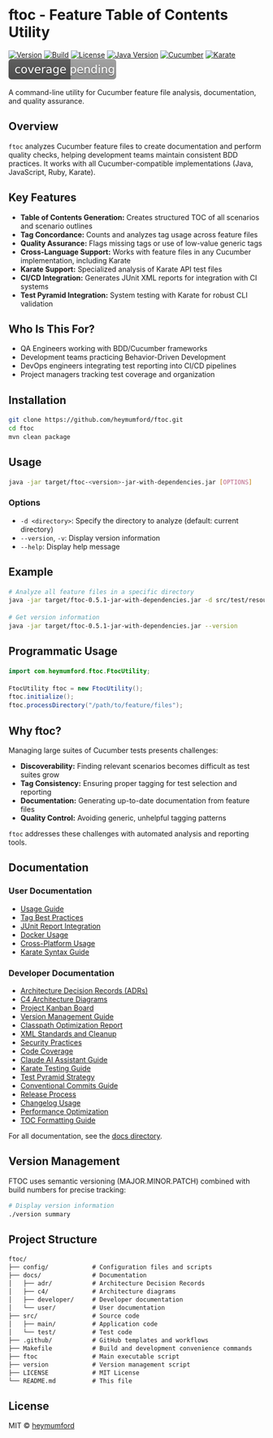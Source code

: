 # ftoc - Feature Table of Contents Utility

[![Version](https://img.shields.io/badge/version-0.5.2-brightgreen.svg)](https://github.com/heymumford/ftoc/releases/tag/v0.5.2)
[![Build](https://img.shields.io/badge/build-12-blue.svg)](https://github.com/heymumford/ftoc/actions)
[![License](https://img.shields.io/badge/license-MIT-purple.svg)](LICENSE)
[![Java Version](https://img.shields.io/badge/java-11+-orange.svg)](https://openjdk.java.net/)
[![Cucumber](https://img.shields.io/badge/cucumber-compatible-green.svg)](https://cucumber.io/)
[![Karate](https://img.shields.io/badge/karate-integrated-yellow.svg)](https://github.com/karatelabs/karate)
[![Coverage](.github/badges/coverage.svg)](.github/badges/jacoco.csv)

A command-line utility for Cucumber feature file analysis, documentation, and quality assurance.

## Overview

`ftoc` analyzes Cucumber feature files to create documentation and perform quality checks, helping development teams maintain consistent BDD practices. It works with all Cucumber-compatible implementations (Java, JavaScript, Ruby, Karate).

## Key Features

- **Table of Contents Generation:** Creates structured TOC of all scenarios and scenario outlines
- **Tag Concordance:** Counts and analyzes tag usage across feature files
- **Quality Assurance:** Flags missing tags or use of low-value generic tags
- **Cross-Language Support:** Works with feature files in any Cucumber implementation, including Karate
- **Karate Support:** Specialized analysis of Karate API test files
- **CI/CD Integration:** Generates JUnit XML reports for integration with CI systems
- **Test Pyramid Integration:** System testing with Karate for robust CLI validation

## Who Is This For?

- QA Engineers working with BDD/Cucumber frameworks
- Development teams practicing Behavior-Driven Development
- DevOps engineers integrating test reporting into CI/CD pipelines
- Project managers tracking test coverage and organization

## Installation

```bash
git clone https://github.com/heymumford/ftoc.git
cd ftoc
mvn clean package
```

## Usage

```bash
java -jar target/ftoc-<version>-jar-with-dependencies.jar [OPTIONS]
```

### Options

- `-d <directory>`: Specify the directory to analyze (default: current directory)
- `--version`, `-v`: Display version information
- `--help`: Display help message

## Example

```bash
# Analyze all feature files in a specific directory
java -jar target/ftoc-0.5.1-jar-with-dependencies.jar -d src/test/resources/features

# Get version information
java -jar target/ftoc-0.5.1-jar-with-dependencies.jar --version
```

## Programmatic Usage

```java
import com.heymumford.ftoc.FtocUtility;

FtocUtility ftoc = new FtocUtility();
ftoc.initialize();
ftoc.processDirectory("/path/to/feature/files");
```

## Why ftoc?

Managing large suites of Cucumber tests presents challenges:

- **Discoverability:** Finding relevant scenarios becomes difficult as test suites grow
- **Tag Consistency:** Ensuring proper tagging for test selection and reporting
- **Documentation:** Generating up-to-date documentation from feature files
- **Quality Control:** Avoiding generic, unhelpful tagging patterns

`ftoc` addresses these challenges with automated analysis and reporting tools.

## Documentation

### User Documentation

- [Usage Guide](docs/user/usage.md)
- [Tag Best Practices](docs/user/tag-best-practices.md)
- [JUnit Report Integration](docs/user/junit-report-integration.md)
- [Docker Usage](docs/user/docker-usage.md)
- [Cross-Platform Usage](docs/user/cross-platform.md)
- [Karate Syntax Guide](docs/user/KARATE_SYNTAX.md)

### Developer Documentation

- [Architecture Decision Records (ADRs)](docs/adr/README.md)
- [C4 Architecture Diagrams](docs/c4/README.md)
- [Project Kanban Board](docs/developer/KANBAN.md)
- [Version Management Guide](docs/developer/VERSION_MANAGEMENT.md)
- [Classpath Optimization Report](docs/developer/CLASSPATH_OPTIMIZATION.md)
- [XML Standards and Cleanup](docs/developer/XML_STANDARDS.md)
- [Security Practices](docs/developer/SECURITY.md)
- [Code Coverage](docs/developer/CODE_COVERAGE.md)
- [Claude AI Assistant Guide](docs/developer/CLAUDE.md)
- [Karate Testing Guide](docs/developer/KARATE_TESTING.md)
- [Test Pyramid Strategy](docs/developer/TEST_PYRAMID.md)
- [Conventional Commits Guide](docs/developer/CONVENTIONAL_COMMITS.md)
- [Release Process](docs/developer/RELEASE_PROCESS.md)
- [Changelog Usage](docs/developer/CHANGELOG_USAGE.md)
- [Performance Optimization](docs/developer/PERFORMANCE.md)
- [TOC Formatting Guide](docs/developer/TOC_FORMATTING.md)

For all documentation, see the [docs directory](docs/README.md).

## Version Management

FTOC uses semantic versioning (MAJOR.MINOR.PATCH) combined with build numbers for precise tracking:

```bash
# Display version information
./version summary
```

## Project Structure

```
ftoc/
├── config/            # Configuration files and scripts
├── docs/              # Documentation
│   ├── adr/           # Architecture Decision Records
│   ├── c4/            # Architecture diagrams
│   ├── developer/     # Developer documentation
│   └── user/          # User documentation
├── src/               # Source code
│   ├── main/          # Application code
│   └── test/          # Test code
├── .github/           # GitHub templates and workflows
├── Makefile           # Build and development convenience commands
├── ftoc               # Main executable script
├── version            # Version management script
├── LICENSE            # MIT License
└── README.md          # This file
```

## License

MIT © [heymumford](https://github.com/heymumford)